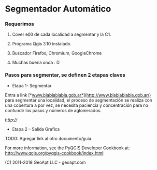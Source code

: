 # Segmentador Automático

### Requerimos

1.  Cover e00 de cada localidad a segmentar y la C1.

2.  Programa Qgis 3.10 instalado.

3.  Buscador Firefox, Chromium, GoogleChrome

4.  Muchas buena onda : D

### Pasos para segmentar, se definen 2 etapas claves

* Etapa 1- Segmentar

Entra a link
    [*www.blablablabla.gob.ar*](http://www.blablablabla.gob.ar/) para
    segmentar una localidad, el proceso de segmentación se realiza con
    una cobertura a por vez, se necesita paciencia y concentración para
    no confundir los pasos y números de aglomerados.

[*http://*](http://)

* Etapa 2 – Salida Grafica

TODO: Agregar link al otro documento/guia


For more information, see the PyQGIS Developer Cookbook at:
http://www.qgis.org/pyqgis-cookbook/index.html

(C) 2011-2018 GeoApt LLC - geoapt.com
